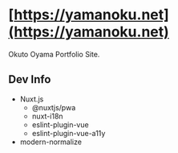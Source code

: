 # [https://yamanoku.net](https://yamanoku.net)
Okuto Oyama Portfolio Site.

## Dev Info
- Nuxt.js
  - @nuxtjs/pwa
  - nuxt-i18n
  - eslint-plugin-vue
  - eslint-plugin-vue-a11y
- modern-normalize

